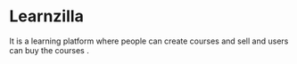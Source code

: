 # Learnzilla
It is a learning platform where people can create courses and sell and users can buy the courses .
